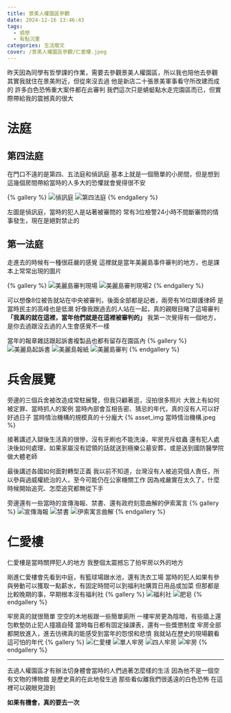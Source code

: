 ```yaml
---
title: 景美人權園區參觀
date: 2024-12-16 13:46:43
tags: 
  - 感想
  - 有點沉重
categories: 生活廢文
cover: /景美人權園區參觀/仁愛樓.jpeg
---
```


昨天因為同學有哲學課的作業，需要去參觀景美人權園區，所以我也陪他去參觀
其實我就住在景美附近，但從來沒去過
他是新店二十張景美軍事看守所改建而成的
許多白色恐怖重大案件都在此審判
我們這次只是蜻蜓點水走完園區而已，但實際帶給我的震撼真的很大

# 法庭
## 第四法庭
在門口不遠的是第四、五法庭和偵訊庭
基本上就是一個簡單的小房間，但是想到這幾個房間帶給當時的人多大的恐懼就會覺得很不安

{% gallery %}
![偵訊庭](偵訊庭.jpeg)
![第四法庭](第四法庭.jpeg)
{% endgallery %}

左圖是偵訊庭，當時的犯人是站著被審問的
常有3位檢警24小時不間斷審問的情事發生，現在是絕對禁止的

## 第一法庭
走進去的時候有一種很莊嚴的感覺
這裡就是當年美麗島事件審判的地方，也是課本上常常出現的圖片

{% gallery %}
![美麗島審判現場](美麗島審判現場.jpeg)
![美麗島審判現場2](美麗島審判現場2.jpeg)
{% endgallery %}

可以想像8位被告就站在中央被審判，後面全部都是記者，兩旁有16位辯護律師
是當時民主的高峰也是低潮
好像我跟過去的人站在一起，真的親眼目睹了這場審判
**「我真的就在這裡，當年他們就是在這裡被審判的」**
我第一次覺得有一個地方，是你去過跟沒去過的人生會感覺不一樣

當年的報章雜誌跟起訴書複製品也都有留存在園區內
{% gallery %}
![美麗島起訴書](美麗島起訴書.jpeg)
![美麗島報紙](美麗島報紙.jpeg)
![美麗島審判](美麗島審判.jpeg)
{% endgallery %}

# 兵舍展覽
旁邊的三個兵舍被改造成常駐展覽，但我只顧著逛，沒拍很多照片
大致上有如何被定罪、當時抓人的案例
當時內部會互相告密、猜忌的年代，真的沒有人可以好好過日子
當時情治機構的規模真的十分龐大
{% asset_img 當時情治機構.jpeg %}

接著講述入獄後生活真的很慘，沒有牙刷也不能洗澡，牢房充斥蚊蟲
還有犯人處決後如何處理，如果家屬沒有認領的話就送到極樂公墓安葬，或是送到國防醫學院做大體老師

最後講述各國如何面對轉型正義
我以前不知道，台灣沒有人被追究個人責任，所以參與過威權統治的人，至今可能仍在公家機關工作
因為戒嚴實在太久了，什麼時候開始追究、怎麼追究都無從下手

旁邊還有一些當時的宣傳海報、禁書、還有政府刻意曲解的伊索寓言
{% gallery %}
![宣傳海報](宣傳海報.jpeg)
![禁書](禁書.jpeg)
![伊索寓言曲解](伊索寓言曲解.jpeg)
{% endgallery %}

# 仁愛樓
仁愛樓是當時關押犯人的地方
我整個太震撼忘了拍牢房以外的地方

剛進仁愛樓會先看到中庭，有籃球場跟水池，還有洗衣工場
當時的犯人如果有參與勞動可以獲取一點薪水，有固定時間可以到福利社購買日用品或加菜
但那都是比較晚期的事，早期根本沒有福利社
{% gallery %}
![福利社](福利社.jpeg)
![肥皂](肥皂.jpeg)
{% endgallery %}

牢房真的就很簡單
空空的木地板跟一些簡單廁所
一樓牢房更為陰暗，有些牆上還包軟墊防止犯人撞牆自殘
當時每日都有固定操課表，還有一些獎懲制度
牢房全部都開放進入，進去彷彿真的能感受到當年的怨恨和悲憤
我就站在歷史的現場觀看這可怕的年代
{% gallery %}
![仁愛樓](仁愛樓.jpeg)
![單人牢房](單人牢房.jpeg)
![四人牢房](四人牢房.jpeg)
![牢房](牢房.jpeg)
{% endgallery %}

---
去過人權園區才有辦法切身體會當時的人們過著怎麼樣的生活
因為他不是一個空有文物的博物館
是歷史真的在此地發生過
那些看似離我們很遙遠的白色恐怖
在這裡可以親眼見證到

**如果有機會，真的要去一次**